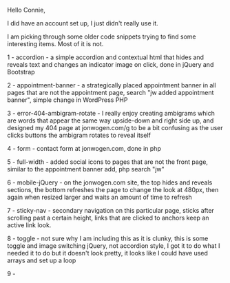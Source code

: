 Hello Connie,

I did have an account set up, I just didn't really use it.

I am picking through some older code snippets trying to find some interesting items. Most of it is not.

1 - accordion - a simple accordion and contextual html that hides and reveals text and changes an indicator image on click, done in jQuery and Bootstrap

2 - appointment-banner - a strategically placed appointment banner in all pages that are not the appointment page, search "jw added appointment banner", simple change in WordPress PHP

3 - error-404-ambigram-rotate - I really enjoy creating ambigrams which are words that appear the same way upside-down and right side up, and designed my 404 page at jonwogen.com/g to be a bit confusing as the user clicks buttons the ambigram rotates to reveal itself

4 - form - contact form at jonwogen.com, done in php

5 - full-width - added social icons to pages that are not the front page, similar to the appointment banner add, php search "jw"

6 - mobile-jQuery - on the jonwogen.com site, the top hides and reveals sections, the bottom refreshes the page to change the look at 480px, then again when resized larger and waits an amount of time to refresh

7 - sticky-nav - secondary navigation on this particular page, sticks after scrolling past a certain height, links that are clicked to anchors keep an active link look.

8 - toggle - not sure why I am including this as it is clunky, this is some toggle and image switching jQuery, not accordion style, I got it to do what I needed it to do but it doesn't look pretty, it looks like I could have used arrays and set up a loop

9 - 
